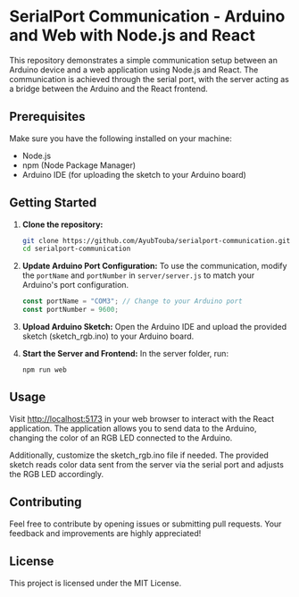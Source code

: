 # SerialPort Communication - Arduino and Web with Node.js and React

This repository demonstrates a simple communication setup between an Arduino device and a web application using Node.js and React. The communication is achieved through the serial port, with the server acting as a bridge between the Arduino and the React frontend.

## Prerequisites

Make sure you have the following installed on your machine:

- Node.js
- npm (Node Package Manager)
- Arduino IDE (for uploading the sketch to your Arduino board)

## Getting Started

1. **Clone the repository:**

   ```bash
   git clone https://github.com/AyubTouba/serialport-communication.git
   cd serialport-communication

   ```

1. **Update Arduino Port Configuration:**
   To use the communication, modify the `portName` and `portNumber` in `server/server.js` to match your Arduino's port configuration.
   ```javascript
   const portName = "COM3"; // Change to your Arduino port
   const portNumber = 9600;
   ```
1. **Upload Arduino Sketch:**
   Open the Arduino IDE and upload the provided sketch (sketch_rgb.ino) to your Arduino board.
1. **Start the Server and Frontend:**
   In the server folder, run:

   ```
   npm run web

   ```

## Usage

Visit [http://localhost:5173](http://localhost:5173) in your web browser to interact with the React application. The application allows you to send data to the Arduino, changing the color of an RGB LED connected to the Arduino.

Additionally, customize the sketch_rgb.ino file if needed. The provided sketch reads color data sent from the server via the serial port and adjusts the RGB LED accordingly.

## Contributing

Feel free to contribute by opening issues or submitting pull requests. Your feedback and improvements are highly appreciated!

## License

This project is licensed under the MIT License.
